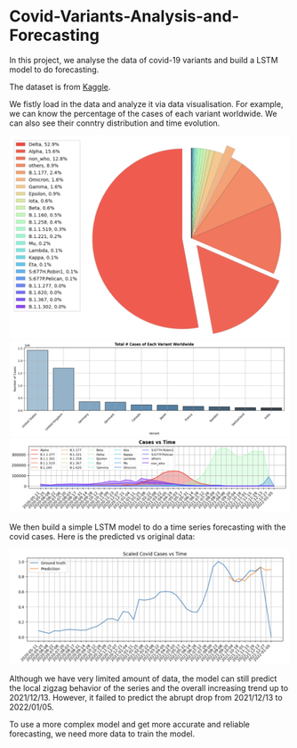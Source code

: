 # Covid-Variants-Analysis-and-Forecasting
In this project, we analyse the data of covid-19 variants and build a LSTM model to do forecasting.

The dataset is from [Kaggle](https://www.kaggle.com/yamqwe/omicron-covid19-variant-daily-cases).

We fistly load in the data and analyze it via data visualisation. For example, we can know the percentage of the cases of each variant worldwide. We can also see their conntry distribution and time evolution.

<img src="https://raw.githubusercontent.com/JiayuX/Covid-Variants-Analysis-and-Forecasting/main/pie.png" width="600"/>

<img src="https://raw.githubusercontent.com/JiayuX/Covid-Variants-Analysis-and-Forecasting/main/bar.png" width="800"/>

<img src="https://raw.githubusercontent.com/JiayuX/Covid-Variants-Analysis-and-Forecasting/main/area.png" width="800"/>

We then build a simple LSTM model to do a time series forecasting with the covid cases. Here is the predicted vs original data:

<img src="https://raw.githubusercontent.com/JiayuX/Covid-Variants-Analysis-and-Forecasting/main/prediction.png" width="800"/>

Although we have very limited amount of data, the model can still predict the local zigzag behavior of the series and the overall increasing trend up to 2021/12/13. However, it failed to predict the abrupt drop from 2021/12/13 to 2022/01/05.

To use a more complex model and get more accurate and reliable forecasting, we need more data to train the model.
